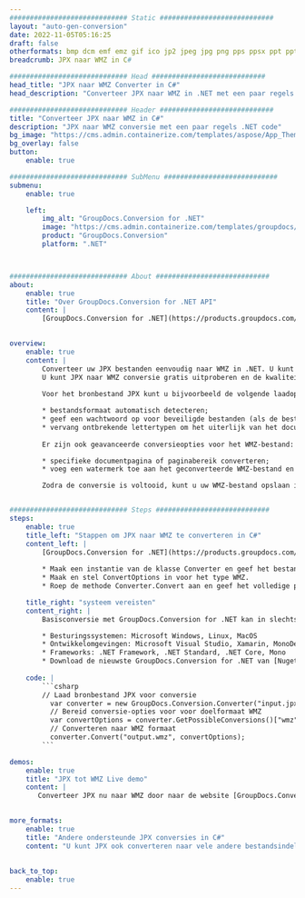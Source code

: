 ```yaml
---
############################# Static ############################
layout: "auto-gen-conversion"
date: 2022-11-05T05:16:25
draft: false
otherformats: bmp dcm emf emz gif ico jp2 jpeg jpg png pps ppsx ppt pptx psb psd svg svgz tga tif tiff webp wmf wmz
breadcrumb: JPX naar WMZ in C#

############################# Head ############################
head_title: "JPX naar WMZ Converter in C#"
head_description: "Converteer JPX naar WMZ in .NET met een paar regels code. Gebruik de GroupDocs Document Conversion API om meer dan 160 bestandsformaten te converteren."

############################# Header ############################
title: "Converteer JPX naar WMZ in C#"
description: "JPX naar WMZ conversie met een paar regels .NET code"
bg_image: "https://cms.admin.containerize.com/templates/aspose/App_Themes/V3/images/bg/header1.png"
bg_overlay: false
button:
    enable: true

############################# SubMenu ############################
submenu:
    enable: true

    left:
        img_alt: "GroupDocs.Conversion for .NET"
        image: "https://cms.admin.containerize.com/templates/groupdocs/images/product-logos/90x90-noborder/groupdocs-conversion-net.png"
        product: "GroupDocs.Conversion"
        platform: ".NET"



############################# About ############################
about:
    enable: true
    title: "Over GroupDocs.Conversion for .NET API"
    content: |
        [GroupDocs.Conversion for .NET](https://products.groupdocs.com/conversion/net/) kan worden gebruikt om Microsoft Word, Excel, PowerPoint, PDF, Visio en andere formaten te converteren. GroupDocs.Conversion is een standalone API die geschikt is voor back-end en interne systemen waar hoge prestaties vereist zijn. Het is niet afhankelijk van software zoals Microsoft of Open Office.
    

overview:
    enable: true
    content: |
        Converteer uw JPX bestanden eenvoudig naar WMZ in .NET. U kunt slechts een paar C# coderegels gebruiken op elk platform naar keuze, zoals - Windows, Linux, macOS.
        U kunt JPX naar WMZ conversie gratis uitproberen en de kwaliteit van de conversieresultaten evalueren. Naast eenvoudige scenario's voor bestandsconversie kunt u meer geavanceerde opties proberen voor het laden van het bronbestand JPX en voor het opslaan van het WMZ-uitvoerresultaat. 
        
        Voor het bronbestand JPX kunt u bijvoorbeeld de volgende laadopties gebruiken:

        * bestandsformaat automatisch detecteren;
        * geef een wachtwoord op voor beveiligde bestanden (als de bestandsindeling dit ondersteunt);
        * vervang ontbrekende lettertypen om het uiterlijk van het document te behouden.
        
        Er zijn ook geavanceerde conversieopties voor het WMZ-bestand:

        * specifieke documentpagina of paginabereik converteren;
        * voeg een watermerk toe aan het geconverteerde WMZ-bestand en nog veel meer.

        Zodra de conversie is voltooid, kunt u uw WMZ-bestand opslaan in het lokale bestandspad of in opslag van derden, zoals FTP, Amazon S3, Google Drive, Dropbox enz. Let op: om JPX naar {{ te converteren) TO}} er is geen extra software nodig, zoals MS Office, Open Office, Adobe Acrobat Reader enz.


############################# Steps ############################
steps:
    enable: true
    title_left: "Stappen om JPX naar WMZ te converteren in C#"
    content_left: |
        [GroupDocs.Conversion for .NET](https://products.groupdocs.com/conversion/net/) maakt het gemakkelijk voor ontwikkelaars om een ​​JPX bestand naar WMZ te converteren met een paar regels code.
        
        * Maak een instantie van de klasse Converter en geef het bestand JPX het volledige pad
        * Maak en stel ConvertOptions in voor het type WMZ.
        * Roep de methode Converter.Convert aan en geef het volledige pad en formaat (WMZ) door als parameter

    title_right: "systeem vereisten"
    content_right: |
        Basisconversie met GroupDocs.Conversion for .NET kan in slechts een paar eenvoudige stappen worden gedaan. Onze API's worden ondersteund op alle belangrijke platforms en besturingssystemen. Voordat u de onderstaande code uitvoert, moet u ervoor zorgen dat de volgende vereisten op uw systeem zijn geïnstalleerd.

        * Besturingssystemen: Microsoft Windows, Linux, MacOS
        * Ontwikkelomgevingen: Microsoft Visual Studio, Xamarin, MonoDevelop
        * Frameworks: .NET Framework, .NET Standard, .NET Core, Mono
        * Download de nieuwste GroupDocs.Conversion for .NET van [Nuget](https://www.nuget.org/packages/groupdocs.conversion)
         
    code: |
        ```csharp    
        // Laad bronbestand JPX voor conversie
          var converter = new GroupDocs.Conversion.Converter("input.jpx");
          // Bereid conversie-opties voor voor doelformaat WMZ
          var convertOptions = converter.GetPossibleConversions()["wmz"].ConvertOptions;
          // Converteren naar WMZ formaat
          converter.Convert("output.wmz", convertOptions);
        ```

demos:
    enable: true
    title: "JPX tot WMZ Live demo"
    content: |
       Converteer JPX nu naar WMZ door naar de website [GroupDocs.Conversion App](https://products.groupdocs.app/conversion/family) te gaan. Online demo heeft de volgende voordelen:
          

more_formats:
    enable: true
    title: "Andere ondersteunde JPX conversies in C#"
    content: "U kunt JPX ook converteren naar vele andere bestandsindelingen. Zie de lijst hieronder."
       
       
back_to_top:
    enable: true
---
```

